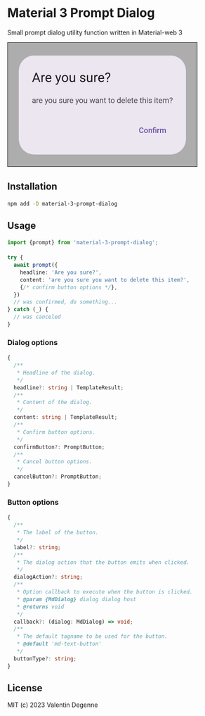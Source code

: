 # Material 3 Prompt Dialog

Small prompt dialog utility function written in Material-web 3

![screenshot](https://github.com/vdegenne/material-3-prompt-dialog/blob/master/screenshot.png)

## Installation

```bash
npm add -D material-3-prompt-dialog
```

## Usage

```typescript
import {prompt} from 'material-3-prompt-dialog';

try {
  await prompt({
    headline: 'Are you sure?',
    content: 'are you sure you want to delete this item?',
    {/* confirm button options */},
  })
  // was confirmed, do something...
} catch (_) {
  // was canceled
}
```

### Dialog options

```typescript
{
  /**
   * Headline of the dialog.
   */
  headline?: string | TemplateResult;
  /**
   * Content of the dialog.
   */
  content: string | TemplateResult;
  /**
   * Confirm button options.
   */
  confirmButton?: PromptButton;
  /**
   * Cancel button options.
   */
  cancelButton?: PromptButton;
}
```

### Button options

```typescript
{
  /**
   * The label of the button.
   */
  label?: string;
  /**
   * The dialog action that the button emits when clicked.
   */
  dialogAction?: string;
  /**
   * Option callback to execute when the button is clicked.
   * @param {MdDialog} dialog dialog host
   * @returns void
   */
  callback?: (dialog: MdDialog) => void;
  /**
   * The default tagname to be used for the button.
   * @default 'md-text-button'
   */
  buttonType?: string;
}
```

## License

MIT (c) 2023 Valentin Degenne
